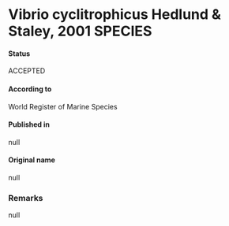 Vibrio cyclitrophicus Hedlund & Staley, 2001 SPECIES
=======

#### Status
ACCEPTED

#### According to
World Register of Marine Species

#### Published in
null

#### Original name
null

### Remarks
null